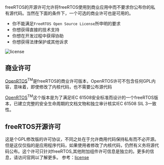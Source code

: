freeRTOS的开源许可允许将freeRTOS使用到商业应用中而不要求你公布你的私有源代码。当然在下面的条件下，一个可选的商业许可也是可用的。

- 你不能满足`FreeRTOS Open Source License`所申明的要求
- 你想获得直接的技术支持
- 你想在开发过程中获得协助
- 你想获得法律保护或其他诉求

![license](http://obd6jz6in.bkt.clouddn.com/freeRTOS.jpg)

## 商业许可
<a href="http://www.highintegritysystems.com/openrtos/">OpenRTOS</a><sup>TM</sup>是freeRTOS的商业许可版本，OpenRTOS许可不包含任何GPL内容，意味着，即使修改了内核代码，也不需要公布源代码

<a href="http://www.highintegritysystems.com/safertos/">OpenRTOS</a><sup>TM</sup>这个版本是为了满足IEC 61508安全标准而设计的一个freeRTOS版本，已建立完整的安全生命周期的文档文物和独立审计核实IEC 61508 SIL 3一致性。

## freeRTOS开源许可
这是个GPL修改版的许可协议，不同之处在于允许商用代码保持私有而不必开源。但是这仅仅指的是应用程序代码，如果使用者修改了内核代码，仍然有义务将源代码公布。这个许可只针对freeRTOS,其他附加组件许可信息是独立的。更多的信息，请访问官网以了解更多。
参考：[license](http://www.freertos.org/license.txt)
